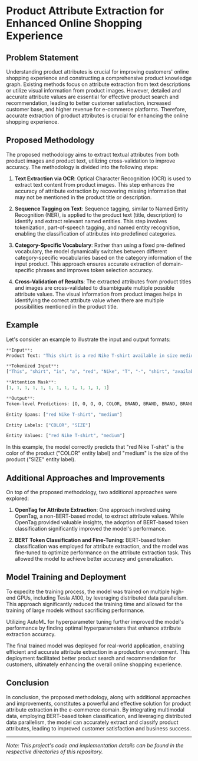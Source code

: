 # Product Attribute Extraction for Enhanced Online Shopping Experience

## Problem Statement

Understanding product attributes is crucial for improving customers' online shopping experience and constructing a comprehensive product knowledge graph. Existing methods focus on attribute extraction from text descriptions or utilize visual information from product images. However, detailed and accurate attribute values are essential for effective product search and recommendation, leading to better customer satisfaction, increased customer base, and higher revenue for e-commerce platforms. Therefore, accurate extraction of product attributes is crucial for enhancing the online shopping experience.

## Proposed Methodology

The proposed methodology aims to extract textual attributes from both product images and product text, utilizing cross-validation to improve accuracy. The methodology is divided into the following steps:

1. **Text Extraction via OCR**: Optical Character Recognition (OCR) is used to extract text content from product images. This step enhances the accuracy of attribute extraction by recovering missing information that may not be mentioned in the product title or description.

2. **Sequence Tagging on Text**: Sequence tagging, similar to Named Entity Recognition (NER), is applied to the product text (title, description) to identify and extract relevant named entities. This step involves tokenization, part-of-speech tagging, and named entity recognition, enabling the classification of attributes into predefined categories.

3. **Category-Specific Vocabulary**: Rather than using a fixed pre-defined vocabulary, the model dynamically switches between different category-specific vocabularies based on the category information of the input product. This approach ensures accurate extraction of domain-specific phrases and improves token selection accuracy.

4. **Cross-Validation of Results**: The extracted attributes from product titles and images are cross-validated to disambiguate multiple possible attribute values. The visual information from product images helps in identifying the correct attribute value when there are multiple possibilities mentioned in the product title.


## Example

Let's consider an example to illustrate the input and output formats:
```python
**Input**:
Product Text: "This shirt is a red Nike T-shirt available in size medium."

**Tokenized Input**:
["This", "shirt", "is", "a", "red", "Nike", "T", "-", "shirt", "available", "in", "size", "medium", "."]

**Attention Mask**:
[1, 1, 1, 1, 1, 1, 1, 1, 1, 1, 1, 1, 1]

**Output**:
Token-level Predictions: [O, O, O, O, COLOR, BRAND, BRAND, BRAND, BRAND, O, O, SIZE, SIZE, O]

Entity Spans: ["red Nike T-shirt", "medium"]

Entity Labels: ["COLOR", "SIZE"]

Entity Values: ["red Nike T-shirt", "medium"]
```
In this example, the model correctly predicts that "red Nike T-shirt" is the color of the product ("COLOR" entity label) and "medium" is the size of the product ("SIZE" entity label).

## Additional Approaches and Improvements

On top of the proposed methodology, two additional approaches were explored:

1. **OpenTag for Attribute Extraction**: One approach involved using OpenTag, a non-BERT-based model, to extract attribute values. While OpenTag provided valuable insights, the adoption of BERT-based token classification significantly improved the model's performance.

2. **BERT Token Classification and Fine-Tuning**: BERT-based token classification was employed for attribute extraction, and the model was fine-tuned to optimize performance on the attribute extraction task. This allowed the model to achieve better accuracy and generalization.

## Model Training and Deployment

To expedite the training process, the model was trained on multiple high-end GPUs, including Tesla A100, by leveraging distributed data parallelism. This approach significantly reduced the training time and allowed for the training of large models without sacrificing performance.

Utilizing AutoML for hyperparameter tuning further improved the model's performance by finding optimal hyperparameters that enhance attribute extraction accuracy.

The final trained model was deployed for real-world application, enabling efficient and accurate attribute extraction in a production environment. This deployment facilitated better product search and recommendation for customers, ultimately enhancing the overall online shopping experience.

## Conclusion

In conclusion, the proposed methodology, along with additional approaches and improvements, constitutes a powerful and effective solution for product attribute extraction in the e-commerce domain. By integrating multimodal data, employing BERT-based token classification, and leveraging distributed data parallelism, the model can accurately extract and classify product attributes, leading to improved customer satisfaction and business success.

---
*Note: This project's code and implementation details can be found in the respective directories of this repository.*
